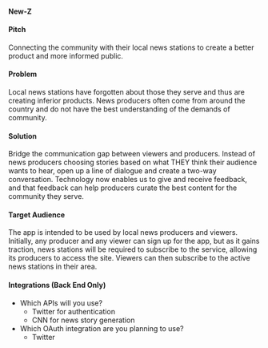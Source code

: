 #### New-Z
#### Pitch

Connecting the community with their local news stations to create a better product and more informed public.

#### Problem

Local news stations have forgotten about those they serve and thus are creating inferior products.  News producers often come from around the country and do not have the best understanding of the demands of community.

#### Solution

Bridge the communication gap between viewers and producers.  Instead of news producers choosing stories based on what THEY think their audience wants to hear, open up a line of dialogue and create a two-way conversation.  Technology now enables us to give and receive feedback, and that feedback can help producers curate the best content for the community they serve.

#### Target Audience

The app is intended to be used by local news producers and viewers.  Initially, any producer and any viewer can sign up for the app, but as it gains traction, news stations will be required to subscribe to the service, allowing its producers to access the site.  Viewers can then subscribe to the active news stations in their area.

#### Integrations (Back End Only)

* Which APIs will you use?
  * Twitter for authentication
  * CNN for news story generation
* Which OAuth integration are you planning to use?
  * Twitter

